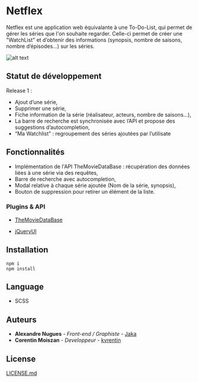 # Netflex

Netflex est une application web équivalante à une To-Do-List, qui permet de gérer les séries que l'on souhaite regarder. Celle-ci permet de créer une "WatchList" et d’obtenir des informations (synopsis, nombre de saisons, nombre d’épisodes...) sur les séries.

![alt text](http://image.noelshack.com/fichiers/2018/50/7/1544971871-screen.png)

## Statut de développement

Release 1 :
* Ajout d’une série,
* Supprimer une série,
* Fiche information de la série (réalisateur, acteurs, nombre de saisons...),
* La barre de recherche est synchronisée avec l’API et propose des suggestions d’autocompletion,
* “Ma Watchlist” : regroupement des séries ajoutées par l’utilisate

## Fonctionnalités

* Implémentation de l'API TheMovieDataBase : récupération des données liées à une série via des requêtes,
* Barre de recherche avec autocompletion,
* Modal relative à chaque série ajoutée (Nom de la série, synopsis),
* Bouton de suppression pour retirer un élément de la liste.

### Plugins & API

* [TheMovieDataBase](https://www.themoviedb.org)

* [jQueryUI](http://jqueryui.com)

## Installation

```
npm i
npm install
```
## Language

* SCSS

## Auteurs

* **Alexandre Nugues** - *Front-end / Graphiste* - [Jaka](https://github.com/jaka)
* **Corentin Moiszan** - *Developpeur* - [kvrentin](https://github.com/kvrentin)

## License

[LICENSE.md](LICENSE.md)
